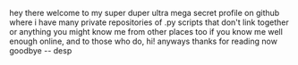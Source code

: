 hey there
welcome to my super duper ultra mega secret profile on github where i have many private repositories of .py scripts that don't link together or anything
you might know me from other places too if you know me well enough online, and to those who do, hi!
anyways thanks for reading now goodbye
-- desp
